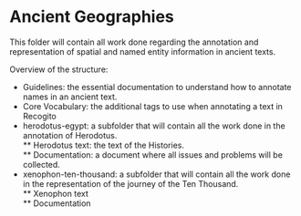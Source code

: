 # Ancient Geographies

This folder will contain all work done regarding the annotation and representation of spatial and named entity information in ancient texts. 

Overview of the structure: 
* Guidelines: the essential documentation to understand how to annotate names in an ancient text.
* Core Vocabulary: the additional tags to use when annotating a text in Recogito
* herodotus-egypt: a subfolder that will contain all the work done in the annotation of Herodotus.  
** Herodotus text: the text of the Histories.  
** Documentation: a document where all issues and problems will be collected.  
* xenophon-ten-thousand: a subfolder that will contain all the work done in the representation of the journey of the Ten Thousand.   
** Xenophon text  
** Documentation   
